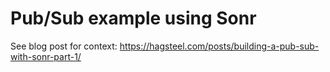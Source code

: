 # Pub/Sub example using Sonr

See blog post for context: https://hagsteel.com/posts/building-a-pub-sub-with-sonr-part-1/
